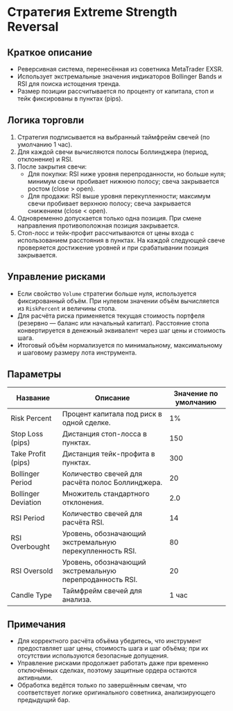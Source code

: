 # Стратегия Extreme Strength Reversal

## Краткое описание
- Реверсивная система, перенесённая из советника MetaTrader EXSR.
- Использует экстремальные значения индикаторов Bollinger Bands и RSI для поиска истощения тренда.
- Размер позиции рассчитывается по проценту от капитала, стоп и тейк фиксированы в пунктах (pips).

## Логика торговли
1. Стратегия подписывается на выбранный таймфрейм свечей (по умолчанию 1 час).
2. Для каждой свечи вычисляются полосы Боллинджера (период, отклонение) и RSI.
3. После закрытия свечи:
   - Для покупки: RSI ниже уровня перепроданности, но больше нуля; минимум свечи пробивает нижнюю полосу; свеча закрывается ростом (close > open).
   - Для продажи: RSI выше уровня перекупленности; максимум свечи пробивает верхнюю полосу; свеча закрывается снижением (close < open).
4. Одновременно допускается только одна позиция. При смене направления противоположная позиция закрывается.
5. Стоп-лосс и тейк-профит рассчитываются от цены входа с использованием расстояния в пунктах. На каждой следующей свече проверяется достижение уровней и при срабатывании позиция закрывается.

## Управление рисками
- Если свойство `Volume` стратегии больше нуля, используется фиксированный объём. При нулевом значении объём вычисляется из `RiskPercent` и величины стопа.
- Для расчёта риска применяется текущая стоимость портфеля (резервно — баланс или начальный капитал). Расстояние стопа конвертируется в денежный эквивалент через шаг цены и стоимость шага.
- Итоговый объём нормализуется по минимальному, максимальному и шаговому размеру лота инструмента.

## Параметры
| Название | Описание | Значение по умолчанию |
| -------- | -------- | ---------------------- |
| Risk Percent | Процент капитала под риск в одной сделке. | 1% |
| Stop Loss (pips) | Дистанция стоп-лосса в пунктах. | 150 |
| Take Profit (pips) | Дистанция тейк-профита в пунктах. | 300 |
| Bollinger Period | Количество свечей для расчёта полос Боллинджера. | 20 |
| Bollinger Deviation | Множитель стандартного отклонения. | 2.0 |
| RSI Period | Количество свечей для расчёта RSI. | 14 |
| RSI Overbought | Уровень, обозначающий экстремальную перекупленность RSI. | 80 |
| RSI Oversold | Уровень, обозначающий экстремальную перепроданность RSI. | 20 |
| Candle Type | Таймфрейм свечей для анализа. | 1 час |

## Примечания
- Для корректного расчёта объёма убедитесь, что инструмент предоставляет шаг цены, стоимость шага и шаг объёма; при их отсутствии используются безопасные допущения.
- Управление рисками продолжает работать даже при временно отключённых сделках, поэтому защитные ордера остаются активными.
- Обработка ведётся только по завершённым свечам, что соответствует логике оригинального советника, анализирующего предыдущий бар.
